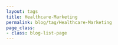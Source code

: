 ```yaml
---
layout: tags
title: Healthcare-Marketing
permalink: blog/tag/Healthcare-Marketing
page_class:
- class: blog-list-page
---
```

